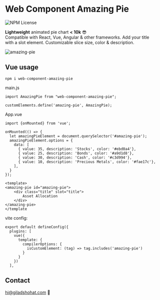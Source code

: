 # Web Component Amazing Pie

![NPM License](https://img.shields.io/npm/l/web-component-amazing-pie)

**Lightweight** animated pie chart **< 10k** 😎 <br>
Compatible with React, Vue, Angular & other frameworks.
Add your title with a slot element.
Customizable slice size, color & description. 

![amazing-pie](https://github.com/gshohat/web-component-amazing-pie/assets/91323932/b5f2a4d6-85a2-45d6-8c3d-e8d9af2038a2)

## Vue usage

`npm i web-component-amazing-pie`

main.js
```
import AmazingPie from "web-component-amazing-pie";

customElements.define('amazing-pie', AmazingPie);
```

App.vue
```
import {onMounted} from 'vue';

onMounted(() => {
  let amazingPieElement = document.querySelector('#amazing-pie');
  amazingPieElement.options = {
    data: [
      { value: 35, description: 'Stocks', color: '#ebd0a4'},
      { value: 25, description: 'Bonds', color: '#a9d1d8'},
      { value: 30, description: 'Cash', color: '#c3d994'},
      { value: 10, description: 'Precious Metals', color: '#fae17c'},
    ],
  }
});

<template>
<amazing-pie id="amazing-pie">
    <div class="title" slot="title">
        Asset Allocation
    </div>
</amazing-pie>
</template
```

vite config:
```
export default defineConfig({
  plugins: [
    vue({
      template: {
        compilerOptions: {
          isCustomElement: (tag) => tag.includes('amazing-pie')
        }
      }
    })
  ],
```


## Contact
hi@giladshohat.com 💫
